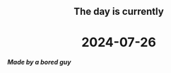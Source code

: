 <h2 align=center>The day is currently</h2>
<h1 align=center><!--TIME BEGIN-->2024-07-26<!--TIME END--></h1>
<h5>Made by a bored guy</h5>

